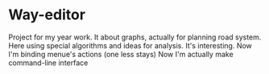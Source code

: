 # Way-editor
Project for my year work. It about graphs, actually for planning road system. Here using special algorithms and ideas for analysis. It's interesting.
Now I'm binding menue's actions (one less stays)
Now I'm actually make command-line interface
